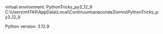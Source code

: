 virtual environment: PythonTricks_py3_12_9     C:\Users\m1749\AppData\Local\Continuum\anaconda3\envs\PythonTricks_py3_12_9  
  
Python version: 3.12.9  

